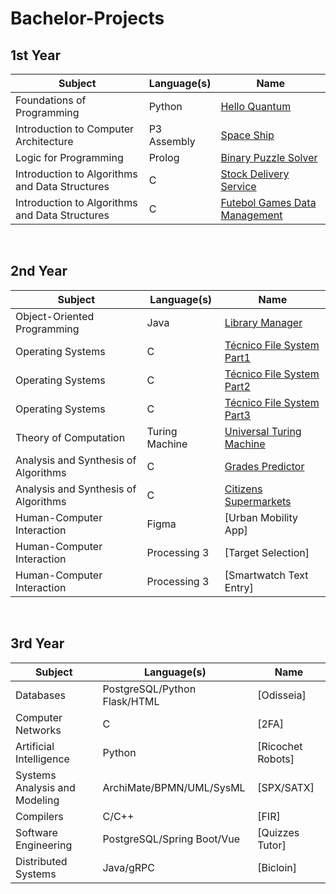 # Bachelor-Projects

## 1st Year

| Subject                                        | Language(s)                  |  Name                                                            |
| ---------------------------------------------- | ---------------------------- | -----------------------------------------------------------------|
| Foundations of Programming                     | Python                       | [Hello Quantum](/Hello-Quantum)                                  |
| Introduction to Computer Architecture          | P3 Assembly                  | [Space Ship](/Space-Ship)                                        |
| Logic for Programming                          | Prolog                       | [Binary Puzzle Solver](/Binary-Puzzle-Solver)                    |
| Introduction to Algorithms and Data Structures | C                            | [Stock Delivery Service](/Stock-Delivery-Service)                |
| Introduction to Algorithms and Data Structures | C                            | [Futebol Games Data Management](/Futebol-Games-Data-Management)  |

<br/>

## 2nd Year

| Subject                                        | Language(s)                  |  Name                                                            |
| ---------------------------------------------- | ---------------------------- | -----------------------------------------------------------------|
| Object-Oriented Programming                    | Java                         | [Library Manager](/Library-Manager/)                                                |
| Operating Systems                              | C                            | [Técnico File System Part1](/TecnicoFS1/)                                            |
| Operating Systems                              | C                            | [Técnico File System Part2](/TecnicoFS2/)                                            |
| Operating Systems                              | C                            | [Técnico File System Part3](/TecnicoFS3/)                                            |
| Theory of Computation                          | Turing Machine               | [Universal Turing Machine](/Universal-Turing-Machine/)                                       |
| Analysis and Synthesis of Algorithms           | C                            | [Grades Predictor](/Grades-Predictor/)                                               |
| Analysis and Synthesis of Algorithms           | C                            | [Citizens Supermarkets](/Citizens-Supermarket/)                                          |
| Human-Computer Interaction                     | Figma                        | [Urban Mobility App]                                             |
| Human-Computer Interaction                     | Processing 3                 | [Target Selection]                                               |
| Human-Computer Interaction                     | Processing 3                 | [Smartwatch Text Entry]                                          |

<br/>

## 3rd Year

| Subject                                        | Language(s)                  |  Name                                                            |
| ---------------------------------------------- | ---------------------------- | -----------------------------------------------------------------|
| Databases                                      | PostgreSQL/Python Flask/HTML | [Odisseia]                                                       |
| Computer Networks                              | C                            | [2FA]                                                            |
| Artificial Intelligence                        | Python                       | [Ricochet Robots]                                                |
| Systems Analysis and Modeling                  | ArchiMate/BPMN/UML/SysML     | [SPX/SATX]                                                       |
| Compilers                                      | C/C++                        | [FIR]                                                            |
| Software Engineering                           | PostgreSQL/Spring Boot/Vue   | [Quizzes Tutor]                                                  |
| Distributed Systems                            | Java/gRPC                    | [Bicloin]                                                        |
